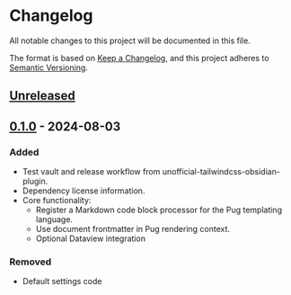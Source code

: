 # Changelog

All notable changes to this project will be documented in this file.

The format is based on [Keep a Changelog](https://keepachangelog.com/en/1.0.0/),
and this project adheres to
[Semantic Versioning](https://semver.org/spec/v2.0.0.html).

<!-- #### Subheading order reference -->
<!-- -   `Added` -->
<!-- -   `Changed` -->
<!-- -   `Deprecated` -->
<!-- -   `Removed` -->
<!-- -   `Fixed` -->
<!-- -   `Security` -->

## [Unreleased]

## [0.1.0] - 2024-08-03

### Added

- Test vault and release workflow from unofficial-tailwindcss-obsidian-plugin.
- Dependency license information.
- Core functionality:
  - Register a Markdown code block processor for the Pug templating language.
  - Use document frontmatter in Pug rendering context.
  - Optional Dataview integration

### Removed

- Default settings code

[unreleased]:
  https://github.com/nicholas-wilcox/unofficial-tailwindcss-obsidian-plugin/compare/0.1.0...HEAD
[0.1.0]:
  https://github.com/nicholas-wilcox/unofficial-tailwindcss-obsidian-plugin/releases/tag/0.1.0
